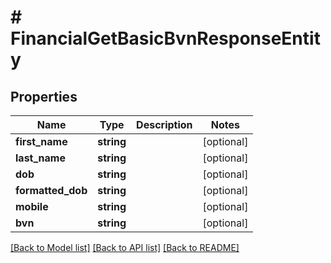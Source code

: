 # # FinancialGetBasicBvnResponseEntity

## Properties

Name | Type | Description | Notes
------------ | ------------- | ------------- | -------------
**first_name** | **string** |  | [optional]
**last_name** | **string** |  | [optional]
**dob** | **string** |  | [optional]
**formatted_dob** | **string** |  | [optional]
**mobile** | **string** |  | [optional]
**bvn** | **string** |  | [optional]

[[Back to Model list]](../../README.md#models) [[Back to API list]](../../README.md#endpoints) [[Back to README]](../../README.md)

